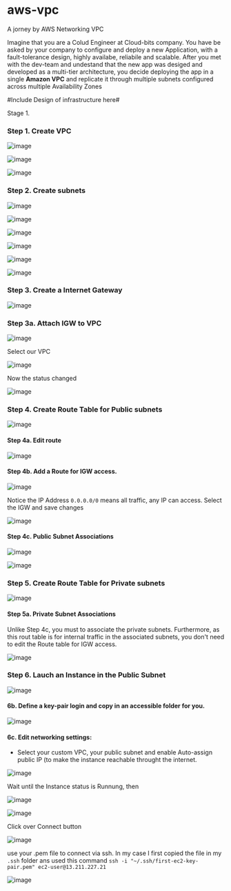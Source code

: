 # aws-vpc
A jorney by AWS Networking VPC


Imagine that you are a  Colud Engineer at Cloud-bits company. You have be asked by your company to configure and deploy a new Application, with a fault-tolerance design, highly availabe, reliabile and scalable.
After you met with the dev-team and undestand that the new app was desiged and developed as a multi-tier architecture, you decide deploying the app in a single **Amazon VPC** and replicate it through multiple subnets configured across multiple Availability Zones

#Include Design of infrastructure here#

Stage 1.

### Step 1. Create VPC

![image](https://github.com/endybits/aws-vpc/assets/22806426/0144f03d-2b49-45cc-be85-04a14f6852ca)

![image](https://github.com/endybits/aws-vpc/assets/22806426/2b480ac6-66ce-4aaa-9637-c35d19e72570)

![image](https://github.com/endybits/aws-vpc/assets/22806426/169b4d41-9421-40ed-aae7-bbf4ea12fea8)


### Step 2. Create subnets

![image](https://github.com/endybits/aws-vpc/assets/22806426/d116a52b-56db-4263-93d6-e0660f02d8c3)

![image](https://github.com/endybits/aws-vpc/assets/22806426/0e6bf59b-e723-479f-b4b3-94cc96a5ea88)

![image](https://github.com/endybits/aws-vpc/assets/22806426/67601539-c23b-4e1a-a761-62da2dcece31)

![image](https://github.com/endybits/aws-vpc/assets/22806426/87139ad6-8072-4e73-bd96-b527f3259d54)

![image](https://github.com/endybits/aws-vpc/assets/22806426/80e9be51-6278-4854-ac4e-7c0c98febcd0)

![image](https://github.com/endybits/aws-vpc/assets/22806426/e6ad2dea-0a7f-44ca-8322-3bcad63ad7c5)


### Step 3. Create a Internet Gateway

![image](https://github.com/endybits/aws-vpc/assets/22806426/230747bb-9fe1-406e-b57e-f56d2b6ac476)

### Step 3a. Attach IGW to VPC

![image](https://github.com/endybits/aws-vpc/assets/22806426/02e32896-c866-4d64-80ab-38bb03070beb)

Select our VPC

![image](https://github.com/endybits/aws-vpc/assets/22806426/ec5b9a47-2be0-4a28-8606-841e3b213e46)

Now the status changed

 ![image](https://github.com/endybits/aws-vpc/assets/22806426/c4d5aa6d-8578-4a1a-8549-de598ca5cf93)


### Step 4. Create Route Table for Public subnets

![image](https://github.com/endybits/aws-vpc/assets/22806426/e2bc9fed-ce36-43a0-803e-a25776dfe0c6)

#### Step 4a. Edit route
![image](https://github.com/endybits/aws-vpc/assets/22806426/fc10f6ba-2841-45e2-be0b-768b6b806c26)

#### Step 4b. Add a Route for IGW access. 

![image](https://github.com/endybits/aws-vpc/assets/22806426/7be946fc-0239-4972-ba7c-3c4b102c350d)

Notice the IP Address `0.0.0.0/0` means all traffic, any IP can access. Select the IGW and save changes


![image](https://github.com/endybits/aws-vpc/assets/22806426/21337ef8-1bfd-465a-903c-1c6ebeea77d9)

#### Step 4c. Public Subnet Associations

![image](https://github.com/endybits/aws-vpc/assets/22806426/d2e7cc96-f815-4b64-bb95-d640658d165b)

![image](https://github.com/endybits/aws-vpc/assets/22806426/c9f7a491-a851-484c-bf79-15a6ca2911d6)


### Step 5. Create Route Table for Private subnets

![image](https://github.com/endybits/aws-vpc/assets/22806426/457830fe-a12d-4153-9122-19acec3fffdd)

#### Step 5a. Private Subnet Associations
Unlike Step 4c, you must to associate the private subnets.
Furthermore, as this rout table is for internal traffic in the associated subnets, you don't need to edit the Route table for IGW access.

![image](https://github.com/endybits/aws-vpc/assets/22806426/8155306e-bed3-46d2-a468-f2325129388e)


### Step 6. Lauch an Instance in the Public Subnet

![image](https://github.com/endybits/aws-vpc/assets/22806426/3b14c588-15d5-4e05-88e1-c455765fdeb0)


#### 6b. Define a key-pair login and copy in an accessible folder for you.

![image](https://github.com/endybits/aws-vpc/assets/22806426/0ebae752-37ad-4712-9b1e-077efb68849d)


#### 6c. Edit networking settings: 
- Select your custom VPC, your public subnet and enable Auto-assign public IP (to make the instance reachable throught the internet. 

![image](https://github.com/endybits/aws-vpc/assets/22806426/b000a7e0-5ea6-4e61-9970-39c7187931c2)

Wait until the Instance status is Runnung, then  

![image](https://github.com/endybits/aws-vpc/assets/22806426/a2d01589-20d0-4c7d-a01c-2e75c915d089)


![image](https://github.com/endybits/aws-vpc/assets/22806426/ec23d150-7a86-4789-a2e3-f6eba3f2f380)

Click over Connect button

![image](https://github.com/endybits/aws-vpc/assets/22806426/2b1c23ec-726a-4dc7-aa97-f7de76e6a098)

use your .pem file to connect via ssh. In my case I first copied the file in my `.ssh` folder ans used this command `ssh -i "~/.ssh/first-ec2-key-pair.pem" ec2-user@13.211.227.21`

![image](https://github.com/endybits/aws-vpc/assets/22806426/a0706556-617f-40bd-a74a-df10bb75d179)
